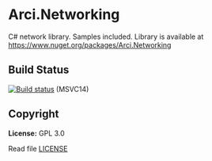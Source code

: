 # Arci.Networking
C# network library. Samples included. Library is available at https://www.nuget.org/packages/Arci.Networking

## Build Status
[![Build status](https://ci.appveyor.com/api/projects/status/via5fr2n5bf5qbuj?svg=true)](https://ci.appveyor.com/project/Arcidev/arci-networking) (MSVC14)

## Copyright
<b>License:</b> GPL 3.0

Read file [LICENSE](LICENSE.md)
